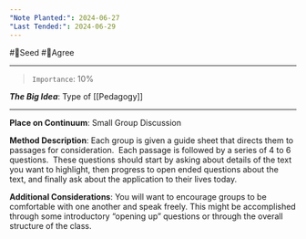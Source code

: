 ```yaml
---
"Note Planted:": 2024-06-27
"Last Tended:": 2024-06-29
---
```

#🌱Seed  #🙂Agree
****
>`Importance`: 10%
 
***The Big Idea***: Type of [[Pedagogy]]

* * *


**Place on Continuum**: Small Group Discussion

**Method Description**: 
Each group is given a guide sheet that directs them to passages for consideration.  Each passage is followed by a series of 4 to 6 questions.  These questions should start by asking about details of the text you want to highlight, then progress to open ended questions about the text, and finally ask about the application to their lives today.

**Additional Considerations**: 
You will want to encourage groups to be comfortable with one another and speak freely. This might be accomplished through some introductory “opening up” questions or through the overall structure of the class.
